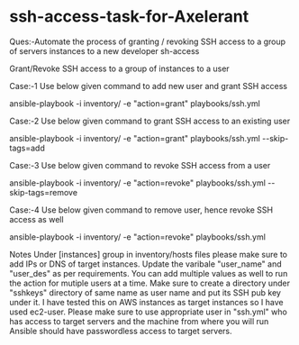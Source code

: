 # ssh-access-task-for-Axelerant
Ques:-Automate the process of granting / revoking SSH access to a group of servers instances to a new developer
sh-access

Grant/Revoke SSH access to a group of instances to a user

Case:-1
Use below given command to add new user and grant SSH access

ansible-playbook -i inventory/ -e "action=grant" playbooks/ssh.yml

Case:-2
Use below given command to grant SSH access to an existing user

ansible-playbook -i inventory/ -e "action=grant" playbooks/ssh.yml --skip-tags=add

Case:-3
Use below given command to revoke SSH access from a user

ansible-playbook -i inventory/ -e "action=revoke" playbooks/ssh.yml --skip-tags=remove

Case:-4
Use below given command to remove user, hence revoke SSH access as well

ansible-playbook -i inventory/ -e "action=revoke" playbooks/ssh.yml

Notes
Under [instances] group in inventory/hosts files please make sure to add IPs or DNS of target instances.
Update the varibale "user_name" and "user_des" as per requirements. You can add multiple values as well to run the action for mutiple users at a time.
Make sure to create a directory under "sshkeys" directory of same name as user name and put its SSH pub key under it.
I have tested this on AWS instances as target instances so I have used ec2-user. Please make sure to use appropriate user in "ssh.yml" who has access to target servers and the machine from where you will run Ansible should have passwordless access to target servers.

